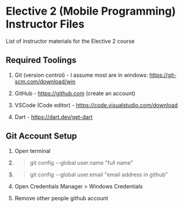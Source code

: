 # Elective 2 (Mobile Programming) Instructor Files
List of instructor materials for the Elective 2 course

## Required Toolings
1. Git (version control) - I assume most are in windows: https://git-scm.com/download/win

2. GitHub - https://github.com (create an account)

3. VSCode (Code editor) - https://code.visualstudio.com/download

4. Dart - https://dart.dev/get-dart

## Git Account Setup
1. Open terminal

2. >git config --global user.name "full name"

3. >git config --global user.email "email address in github"

4. Open Credentials Manager > Windows Credentials

5. Remove other people github account